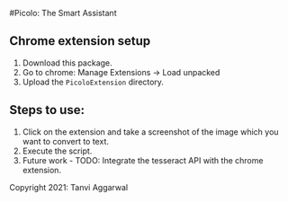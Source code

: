 #Picolo: The Smart Assistant

## Chrome extension setup
1. Download this package.
2. Go to chrome: Manage Extensions -> Load unpacked
3. Upload the `PicoloExtension` directory.   

## Steps to use:
1. Click on the extension and take a screenshot of the image which you want to convert to text.
2. Execute the script. 
3. Future work - TODO: Integrate the tesseract API with the chrome extension.


Copyright 2021: Tanvi Aggarwal